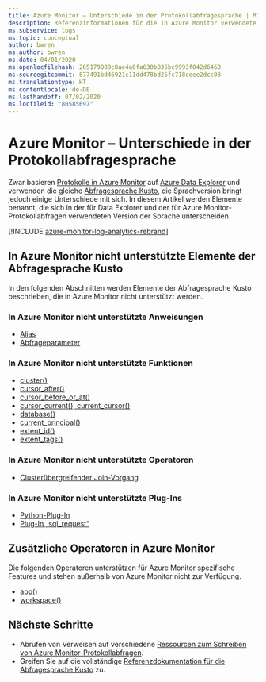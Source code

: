 ```yaml
---
title: Azure Monitor – Unterschiede in der Protokollabfragesprache | Microsoft-Dokumentation
description: Referenzinformationen für die in Azure Monitor verwendete Abfragesprache Kusto. Enthält zusätzliche Elemente, die spezifisch für Azure Monitor sind, und Elemente, die in Azure Monitor-Protokollabfragen nicht unterstützt werden.
ms.subservice: logs
ms.topic: conceptual
author: bwren
ms.author: bwren
ms.date: 04/01/2020
ms.openlocfilehash: 265179909c8ae4a6fa630b835bc9993f042d6460
ms.sourcegitcommit: 877491bd46921c11dd478bd25fc718ceee2dcc08
ms.translationtype: HT
ms.contentlocale: de-DE
ms.lasthandoff: 07/02/2020
ms.locfileid: "80585697"
---
```

# <a name="azure-monitor-log-query-language-differences"></a>Azure Monitor – Unterschiede in der Protokollabfragesprache

Zwar basieren [Protokolle in Azure Monitor](log-query-overview.md) auf [Azure Data Explorer](/azure/data-explorer) und verwenden die gleiche [Abfragesprache Kusto](/azure/kusto/query), die Sprachversion bringt jedoch einige Unterschiede mit sich. In diesem Artikel werden Elemente benannt, die sich in der für Data Explorer und der für Azure Monitor-Protokollabfragen verwendeten Version der Sprache unterscheiden.

[!INCLUDE [azure-monitor-log-analytics-rebrand](../../../includes/azure-monitor-log-analytics-rebrand.md)]

## <a name="kql-elements-not-supported-in-azure-monitor"></a>In Azure Monitor nicht unterstützte Elemente der Abfragesprache Kusto
In den folgenden Abschnitten werden Elemente der Abfragesprache Kusto beschrieben, die in Azure Monitor nicht unterstützt werden.

### <a name="statements-not-supported-in-azure-monitor"></a>In Azure Monitor nicht unterstützte Anweisungen

* [Alias](/azure/kusto/query/aliasstatement)
* [Abfrageparameter](/azure/kusto/query/queryparametersstatement)

### <a name="functions-not-supported-in-azure-monitor"></a>In Azure Monitor nicht unterstützte Funktionen

* [cluster()](/azure/kusto/query/clusterfunction)
* [cursor_after()](/azure/kusto/query/cursorafterfunction)
* [cursor_before_or_at()](/azure/kusto/query/cursorbeforeoratfunction)
* [cursor_current(), current_cursor()](/azure/kusto/query/cursorcurrent)
* [database()](/azure/kusto/query/databasefunction)
* [current_principal()](/azure/kusto/query/current-principalfunction)
* [extent_id()](/azure/kusto/query/extentidfunction)
* [extent_tags()](/azure/kusto/query/extenttagsfunction)

### <a name="operators-not-supported-in-azure-monitor"></a>In Azure Monitor nicht unterstützte Operatoren

* [Clusterübergreifender Join-Vorgang](/azure/kusto/query/joincrosscluster)

### <a name="plugins-not-supported-in-azure-monitor"></a>In Azure Monitor nicht unterstützte Plug-Ins

* [Python-Plug-In](/azure/kusto/query/pythonplugin)
* [Plug-In „sql_request“](/azure/kusto/query/sqlrequestplugin)


## <a name="additional-operators-in-azure-monitor"></a>Zusätzliche Operatoren in Azure Monitor
Die folgenden Operatoren unterstützen für Azure Monitor spezifische Features und stehen außerhalb von Azure Monitor nicht zur Verfügung.

* [app()](app-expression.md)
* [workspace()](workspace-expression.md)

## <a name="next-steps"></a>Nächste Schritte

- Abrufen von Verweisen auf verschiedene [Ressourcen zum Schreiben von Azure Monitor-Protokollabfragen](query-language.md).
- Greifen Sie auf die vollständige [Referenzdokumentation für die Abfragesprache Kusto](/azure/kusto/query/) zu.
